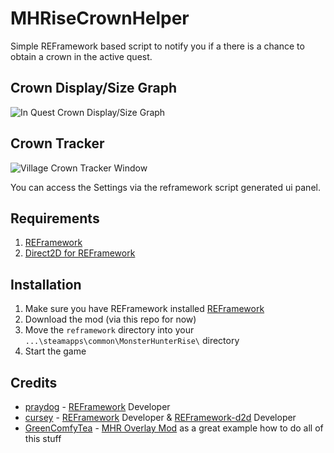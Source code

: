 # MHRiseCrownHelper
Simple REFramework based script to notify you if a there is a chance to obtain a crown in the active quest.

## Crown Display/Size Graph
![In Quest Crown Display/Size Graph](https://user-images.githubusercontent.com/24358964/188280983-1010d69d-371b-4487-a65c-f72371747f5b.png)
## Crown Tracker
![Village Crown Tracker Window](https://user-images.githubusercontent.com/24358964/188281023-89a39abe-9c40-4273-a82c-4c1b43c60c51.png)

You can access the Settings via the reframework script generated ui panel.

## Requirements
1. [REFramework](https://www.nexusmods.com/monsterhunterrise/mods/26)
2. [Direct2D for REFramework](https://www.nexusmods.com/monsterhunterrise/mods/134)

## Installation
1. Make sure you have REFramework installed [REFramework](https://github.com/praydog/REFramework) 
2. Download the mod (via this repo for now)
3. Move the `reframework` directory into your `...\steamapps\common\MonsterHunterRise\` directory
4. Start the game

## Credits
- [praydog](https://github.com/praydog) - [REFramework](https://github.com/praydog/REFramework) Developer
- [cursey](https://github.com/cursey/) - [REFramework]() Developer & [REFramework-d2d](https://github.com/cursey/reframework-d2d) Developer
- [GreenComfyTea](https://github.com/GreenComfyTea) - [MHR Overlay Mod]() as a great example how to do all of this stuff
